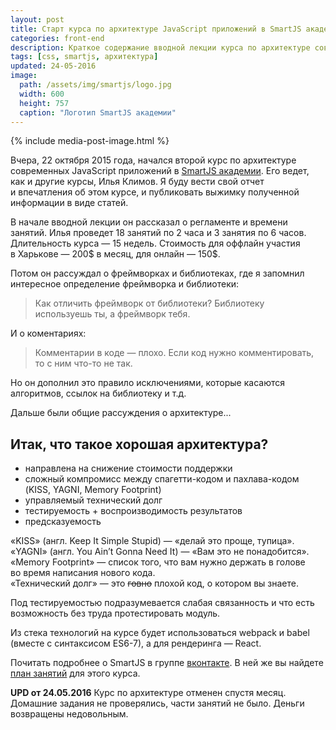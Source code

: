 ```yaml
---
layout: post
title: Старт курса по архитектуре JavaScript приложений в SmartJS академии
categories: front-end
description: Краткое содержание вводной лекции курса по архитектуре современных JavaScript приложений в SmartJS академии
tags: [css, smartjs, архитектура]
updated: 24-05-2016
image:
  path: /assets/img/smartjs/logo.jpg
  width: 600
  height: 757
  caption: "Логотип SmartJS академии"
---
```


{% include media-post-image.html %}

Вчера, 22 октября 2015 года, начался второй курс по архитектуре современных JavaScript приложений в [SmartJS академии](http://smartjs.academy). Его ведет, как и другие курсы, Илья Климов. Я буду вести свой отчет и впечатления об этом курсе, и публиковать выжимку полученной информации в виде статей.



В начале вводной лекции он рассказал о регламенте и времени занятий. Илья проведет 18 занятий по 2 часа и 3 занятия по 6 часов. Длительность курса — 15 недель. Стоимость для оффлайн участия в Харькове — 200$ в месяц, для онлайн — 150$.

Потом он рассуждал о фреймворках и библиотеках, где я запомнил интересное определение фреймворка и библиотеки:

> Как отличить фреймворк от библиотеки?
> Библиотеку используешь ты, а фреймворк тебя.

И о коментариях:

> Комментарии в коде — плохо. Если код нужно комментировать, то с ним что-то не так.

Но он дополнил это правило исключениями, которые касаются алгоритмов, ссылок на библиотеку и т.д.

Дальше были общие рассуждения о архитектуре...

## Итак, что такое хорошая архитектура?

* направлена на снижение стоимости поддержки
* сложный компромисс между спагетти-кодом и пахлава-кодом (KISS, YAGNI, Memory Footprint)
* управляемый технический долг
* тестируемость + воспроизводимость результатов
* предсказуемость


«KISS» (англ. Keep It Simple Stupid) — «делай это проще, тупица».<br>
«YAGNI» (англ. You Ain’t Gonna Need It) — «Вам это не понадобится».<br>
«Memory Footprint» — список того, что вам нужно держать в голове во время написания нового кода.<br>
«Технический долг» — это <s>говно</s> плохой код, о котором вы знаете.

Под тестируемостью подразумевается слабая связанность и что есть возможность без труда протестировать модуль.

Из стека технологий на курсе будет использоваться webpack и babel (вместе с синтаксисом ES6-7), а для рендеринга — React.

Почитать подробнее о SmartJS в группе [вконтакте](https://vk.com/smartjs). В ней же вы найдете [план занятий](https://docs.google.com/document/d/1IAjmiU2auIerKraeRMjrm6pDrstFgPkPU4zTsJ_0YoY/edit) для этого курса.

**UPD от 24.05.2016**
Курс по архитектуре отменен спустя месяц. Домашние задания не проверялись, части занятий не было. Деньги возвращены недовольным.

